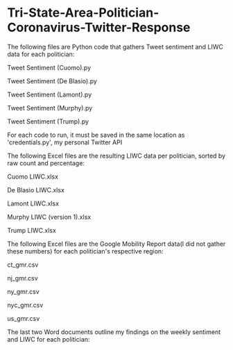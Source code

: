 # Tri-State-Area-Politician-Coronavirus-Twitter-Response

The following files are Python code that gathers Tweet sentiment and LIWC data for each politician:

Tweet Sentiment (Cuomo).py

Tweet Sentiment (De Blasio).py

Tweet Sentiment (Lamont).py

Tweet Sentiment (Murphy).py

Tweet Sentiment (Trump).py


For each code to run, it must be saved in the same location as 'credentials.py', my personal Twitter API



The following Excel files are the resulting LIWC data per politician, sorted by raw count and percentage:

Cuomo LIWC.xlsx

De Blasio LIWC.xlsx

Lamont LIWC.xlsx

Murphy LIWC (version 1).xlsx

Trump LIWC.xlsx



The following Excel files are the Google Mobility Report data(I did not gather these numbers) for each politician's respective region:

ct_gmr.csv

nj_gmr.csv

ny_gmr.csv

nyc_gmr.csv

us_gmr.csv



The last two Word documents outline my findings on the weekly sentiment and LIWC for each politician:



